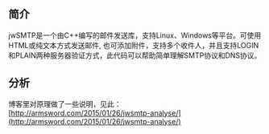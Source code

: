 ## 简介
jwSMTP是一个由C++编写的邮件发送库，支持Linux、Windows等平台。可使用HTML或纯文本方式发送邮件,                                                     也可添加附件，支持多个收件人，并且支持LOGIN和PLAIN两种服务器验证方式，此代码可以帮助简单理解SMTP协议和DNS协议。

## 分析
博客里对原理做了一些说明，见此：[http://armsword.com/2015/01/26/jwsmtp-analyse/](http://armsword.com/2015/01/26/jwsmtp-analyse/)


